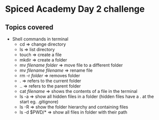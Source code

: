 # Spiced Academy Day 2 challenge

## Topics covered

- Shell commands in terminal
  - cd => change directory
  - ls => list directory
  - touch => create a file
  - mkdir => create a folder
  - mv _filename_ _folder_ => move file to a different folder
  - mv _filename_ _filename_ => rename file
  - rm -r _folder_ => removes folder
  - . => refers to the current folder
  - .. => refers to the parent folder
  - cat _filename_ => shows the contents of a file in the terminal
  - ls -a => show all hidden files in a folder (hidden files have a . at the start eg. .gitignore)
  - ls -R => show the folder hierarchy and containing files
  - ls -d $PWD/\* => show all files in folder with their path
